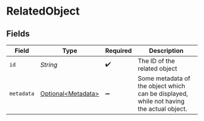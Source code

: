 # RelatedObject


## Fields

| Field                                                                                   | Type                                                                                    | Required                                                                                | Description                                                                             |
| --------------------------------------------------------------------------------------- | --------------------------------------------------------------------------------------- | --------------------------------------------------------------------------------------- | --------------------------------------------------------------------------------------- |
| `id`                                                                                    | *String*                                                                                | :heavy_check_mark:                                                                      | The ID of the related object                                                            |
| `metadata`                                                                              | [Optional\<Metadata>](../../models/components/Metadata.md)                              | :heavy_minus_sign:                                                                      | Some metadata of the object which can be displayed, while not having the actual object. |